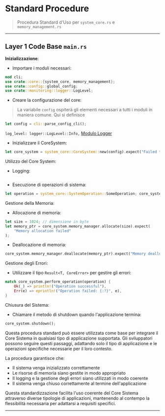 # Standard Procedure

>Procedura Standard d'Uso per `system_core.rs` e `memory_management.rs`

---

## Layer 1 Code Base `main.rs`

**Inizializzazione**:

- Importare i moduli necessari:

```Rust
mod cli;
use crate::core::{system_core, memory_management};
use crate::config::global_config;
use crate::monitoring::logger::LogLevel;
```
    
- Creare la configurazione del core:
	
> La variabile `config` ospiterà gli elementi necessari a tutti i moduli in maniera comune. Qui si definisce
    
```Rust
let config = cli::parse_config_cli();
```
	
`log_level: logger::LogLevel::Info,` [Modulo Logger](ArxFramework/module-development-templates/logging.md) 
	
- Inizializzare il CoreSystem:
	
```Rust
let core_system = system_core::CoreSystem::new(config).expect("Failed to initialize core system");
```
	
Utilizzo del Core System:
- Logging:
	
```Rust

```
	
- Esecuzione di operazioni di sistema:	
	
```Rust
let operation = system_core::SystemOperation::SomeOperation; core_system.perform_operation(operation).expect("Operation failed");
```
	
Gestione della Memoria:
	
- Allocazione di memoria:
	
```Rust
let size = 1024; // dimensione in byte 
let memory_ptr = core_system.memory_manager.allocate(size).expect(
	"Memory allocation failed"
);
```
	
- Deallocazione di memoria:
	
```Rust
core_system.memory_manager.deallocate(memory_ptr).expect("Memory deallocation failed");
```
	
Gestione degli Errori:
- Utilizzare il tipo `Result<T, CoreError>` per gestire gli errori:
	
```Rust
match core_system.perform_operation(operation) {     
	Ok(_) => println!("Operation successful"),    
	Err(e) => eprintln!("Operation failed: {:?}", e), 
}
```
        
Chiusura del Sistema:
- Chiamare il metodo di shutdown quando l'applicazione termina:
	
```Rust
core_system.shutdown();
```

Questa procedura standard può essere utilizzata come base per integrare il Core Sistema in qualsiasi tipo di applicazione supportata. Gli sviluppatori possono seguire questi passaggi, adattando solo il tipo di applicazione e le operazioni specifiche necessarie per il loro contesto.

La procedura garantisce che:

- Il sistema venga inizializzato correttamente
- Le risorse di memoria siano gestite in modo appropriato
- Il logging e la gestione degli errori siano utilizzati in modo coerente
- Il sistema venga chiuso correttamente al termine dell'applicazione

Questa standardizzazione facilita l'uso coerente del Core Sistema attraverso diverse tipologie di applicazioni, mantenendo al contempo la flessibilità necessaria per adattarsi a requisiti specifici.

---
